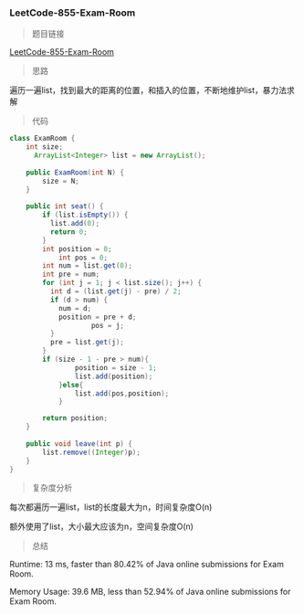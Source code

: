 ### LeetCode-855-Exam-Room

> 题目链接

[LeetCode-855-Exam-Room](https://leetcode.com/problems/exam-room/)

> 思路

遍历一遍list，找到最大的距离的位置，和插入的位置，不断地维护list，暴力法求解

> 代码

```java
class ExamRoom {
    int size;
	  ArrayList<Integer> list = new ArrayList();
    
    public ExamRoom(int N) {
        size = N;
    }
    
    public int seat() {
        if (list.isEmpty()) {
          list.add(0);
          return 0;
        }
        int position = 0;
            int pos = 0;
        int num = list.get(0);
        int pre = num;
        for (int j = 1; j < list.size(); j++) {
          int d = (list.get(j) - pre) / 2;
          if (d > num) {
            num = d;
            position = pre + d;
                    pos = j;
          }
          pre = list.get(j);
        }
        if (size - 1 - pre > num){
                position = size - 1;
                list.add(position);
            }else{
                list.add(pos,position);
            }

        return position;
    }
    
    public void leave(int p) {
        list.remove((Integer)p);
    }
}
```

> 复杂度分析

每次都遍历一遍list，list的长度最大为n，时间复杂度O(n)

额外使用了list，大小最大应该为n，空间复杂度O(n)

> 总结

Runtime: 13 ms, faster than 80.42% of Java online submissions for Exam Room.

Memory Usage: 39.6 MB, less than 52.94% of Java online submissions for Exam Room.
